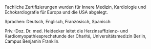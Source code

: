 Fachliche Zertifizierungen wurden für Innere Medizin, Kardiologie und Echokardiografie für Europa und die USA abgelegt.

Sprachen: Deutsch, Englisch, Französisch, Spanisch

Priv.-Doz. Dr. med. Heidecker leitet die Herzinsuffizienz- und Kardiomyopathiesprechstunde der Charité, Universitätsmedizin Berlin, Campus Benjamin Franklin.